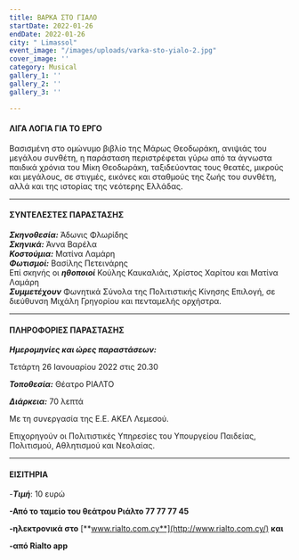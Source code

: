 ```yaml
---
title: ΒΑΡΚΑ ΣΤΟ ΓΙΑΛΟ
startDate: 2022-01-26
endDate: 2022-01-26
city: " Limassol"
event_image: "/images/uploads/varka-sto-yialo-2.jpg"
cover_image: ''
category: Musical
gallery_1: ''
gallery_2: ''
gallery_3: ''

---
```

#### ΛΙΓΑ ΛΟΓΙΑ ΓΙΑ ΤΟ ΕΡΓΟ

Βασισμένη στο ομώνυμο βιβλίο της Μάρως Θεοδωράκη, ανιψιάς του μεγάλου συνθέτη, η παράσταση περιστρέφεται γύρω από τα άγνωστα παιδικά χρόνια του Μίκη Θεοδωράκη, ταξιδεύοντας τους θεατές, μικρούς και μεγάλους, σε στιγμές, εικόνες και σταθμούς της ζωής του συνθέτη, αλλά και της ιστορίας της νεότερης Ελλάδας.

***

#### ΣΥΝΤΕΛΕΣΤΕΣ ΠΑΡΑΣΤΑΣΗΣ

**_Σκηνοθεσία:_** Άδωνις Φλωρίδης  
**_Σκηνικά:_** Άννα Βαρέλα  
**_Κοστούμια:_** Ματίνα Λαμάρη  
**_Φωτισμοί:_** Βασίλης Πετεινάρης  
Επί σκηνής οι **_ηθοποιοί_** Κούλης Καυκαλιάς, Χρίστος Χαρίτου και Ματίνα Λαμάρη  
**_Συμμετέχουν_** Φωνητικά Σύνολα της Πολιτιστικής Κίνησης Επιλογή, σε διεύθυνση Μιχάλη Γρηγορίου και πενταμελής ορχήστρα.

***

#### ΠΛΗΡΟΦΟΡΙΕΣ ΠΑΡΑΣΤΑΣΗΣ

**_Ημερομηνίες και ώρες παραστάσεων:_**

Τετάρτη 26 Ιανουαρίου 2022 στις 20.30

**_Τοποθεσία:_** Θέατρο ΡΙΑΛΤΟ

**_Διάρκεια:_** 70 λεπτά

Με τη συνεργασία της Ε.Ε. ΑΚΕΛ Λεμεσού.

Επιχορηγούν οι Πολιτιστικές Υπηρεσίες του Υπουργείου Παιδείας, Πολιτισμού, Αθλητισμού και Νεολαίας.

***

#### ΕΙΣΙΤΗΡΙΑ

\-**_Τιμή_**: 10 ευρώ

**-Από το ταμείο του θεάτρου Ριάλτο 77 77 77 45**

**-ηλεκτρονικά στο** [**www.rialto.com.cy**](http://www.rialto.com.cy/) **και**

**-από Rialto app**